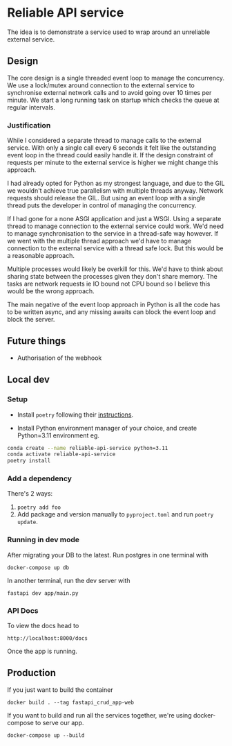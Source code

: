 

# Reliable API service

The idea is to demonstrate a service used to wrap around an unreliable external service.

## Design

The core design is a single threaded event loop to manage the concurrency. We use a lock/mutex around connection to the external service to synchronise external network calls and to avoid going over 10 times per minute. We start a long running task on startup which checks the queue at regular intervals.

### Justification

While I considered a separate thread to manage calls to the external service. With only a single call every 6 seconds it felt like the outstanding event loop in the thread could easily handle it. If the design constraint of requests per minute to the external service is higher we might change this approach. 

I had already opted for Python as my strongest language, and due to the GIL we wouldn't achieve true parallelism with multiple threads anyway.  Network requests should release the GIL. But using an event loop with a single thread puts the developer in control of managing the concurrency.

If I had gone for a none ASGI application and just a WSGI. Using a separate thread to manage connection to the external service could work. We'd need to manage synchronisation to the service in a thread-safe way however. If we went with the multiple thread approach we'd have to manage connection to the external service with a thread safe lock. But this would be a reasonable approach.

Multiple processes would likely be overkill for this. We'd have to think about sharing state between the processes given they don't share memory. The tasks are network requests ie IO bound not CPU bound so I believe this would be the wrong approach.

The main negative of the event loop approach in Python is all the code has to be written async, and any missing awaits can block the event loop and block the server.


## Future things

- Authorisation of the webhook



## Local dev

### Setup
- Install `poetry` following their [instructions](https://python-poetry.org/docs/#installation).

- Install Python environment manager of your choice, and create Python=3.11 environment eg.
```sh
conda create --name reliable-api-service python=3.11
conda activate reliable-api-service
poetry install
```

### Add a dependency 
There's 2 ways:
1. `poetry add foo`
2. Add package and version manually to `pyproject.toml` and run `poetry update`.


### Running in dev mode
After migrating your DB to the latest. Run postgres in one terminal with
```
docker-compose up db
```
In another terminal, run the dev server with
```
fastapi dev app/main.py
```

### API Docs
To view the docs head to
```
http://localhost:8000/docs
```
Once the app is running.


## Production
If you just want to build the container
```
docker build . --tag fastapi_crud_app-web
```
If you want to build and run all the services together, we're using docker-compose to serve our app.
```
docker-compose up --build
```
